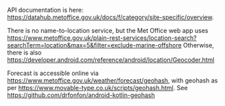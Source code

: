 API documentation is here: https://datahub.metoffice.gov.uk/docs/f/category/site-specific/overview.

There is no name-to-location service, but the Met Office web app uses https://www.metoffice.gov.uk/plain-rest-services/location-search?searchTerm=location&max=5&filter=exclude-marine-offshore
Otherwise, there is also https://developer.android.com/reference/android/location/Geocoder.html

Forecast is accessible online via https://www.metoffice.gov.uk/weather/forecast/geohash, with geohash as per https://www.movable-type.co.uk/scripts/geohash.html.
See https://github.com/drfonfon/android-kotlin-geohash
